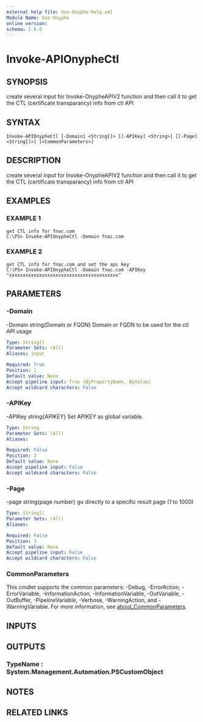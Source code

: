 ```yaml
---
external help file: Use-Onyphe-help.xml
Module Name: Use-Onyphe
online version:
schema: 2.0.0
---
```


# Invoke-APIOnypheCtl

## SYNOPSIS
create several input for Invoke-OnypheAPIV2 function and then call it to get the CTL (certificate transparancy) info from ctl API

## SYNTAX

```
Invoke-APIOnypheCtl [-Domain] <String[]> [[-APIKey] <String>] [[-Page] <String[]>] [<CommonParameters>]
```

## DESCRIPTION
create several input for Invoke-OnypheAPIV2 function and then call it to get the CTL (certificate transparancy) info from ctl API

## EXAMPLES

### EXAMPLE 1
```
get CTL info for fnac.com
C:\PS> Invoke-APIOnypheCtl -Domain fnac.com
```

### EXAMPLE 2
```
get CTL info for fnac.com and set the api key
C:\PS> Invoke-APIOnypheCtl -Domain fnac.com -APIKey "xxxxxxxxxxxxxxxxxxxxxxxxxxxxxxxxxxxxxxxx"
```

## PARAMETERS

### -Domain
-Domain string{Domain or FQDN}
Domain or FQDN to be used for the ctl API usage

```yaml
Type: String[]
Parameter Sets: (All)
Aliases: input

Required: True
Position: 1
Default value: None
Accept pipeline input: True (ByPropertyName, ByValue)
Accept wildcard characters: False
```

### -APIKey
-APIKey string{APIKEY}
Set APIKEY as global variable.

```yaml
Type: String
Parameter Sets: (All)
Aliases:

Required: False
Position: 2
Default value: None
Accept pipeline input: False
Accept wildcard characters: False
```

### -Page
-page string{page number}
go directly to a specific result page (1 to 1000)

```yaml
Type: String[]
Parameter Sets: (All)
Aliases:

Required: False
Position: 3
Default value: None
Accept pipeline input: False
Accept wildcard characters: False
```

### CommonParameters
This cmdlet supports the common parameters: -Debug, -ErrorAction, -ErrorVariable, -InformationAction, -InformationVariable, -OutVariable, -OutBuffer, -PipelineVariable, -Verbose, -WarningAction, and -WarningVariable. For more information, see [about_CommonParameters](http://go.microsoft.com/fwlink/?LinkID=113216).

## INPUTS

## OUTPUTS

### TypeName : System.Management.Automation.PSCustomObject
## NOTES

## RELATED LINKS
